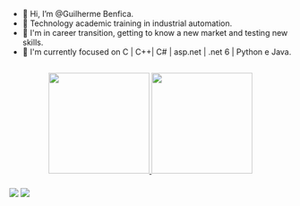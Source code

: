 - 👋 Hi, I’m @Guilherme Benfica.
-  🦾 Technology academic training in industrial automation.
- 👀 I'm in career transition, getting to know a new market and testing new skills.
- 🌱  I'm currently focused on C | C++| C# | asp.net | .net 6 | Python e Java.

##






<div align="center">
  <a href="https://github.com/Guilherme-Benfica">
  <img height="180em" src="https://github-readme-stats.vercel.app/api?username=Guilherme-Benfica&show_icons=true&theme=radical&include_all_commits=true&count_private=true"/>
  <img height="180em" src="https://github-readme-stats.vercel.app/api/top-langs/?username=Guilherme-Benfica&layout=compact&langs_count=7&theme=radical"/>
</div>
   

###


  

<div>
   <a href = "mailto:guilhermee.benfica@gmail.com"><img src="https://img.shields.io/badge/Gmail-D14836?style=for-the-badge&logo=gmail&logoColor=white" target="_blank"></a>
  <a href="https://www.linkedin.com/in/guilherme-benfica" target="_blank"><img src="https://img.shields.io/badge/-LinkedIn-%230077B5?style=for-the-badge&logo=linkedin&logoColor=white" target="_blank"></a> 
  
</div>
   
  
